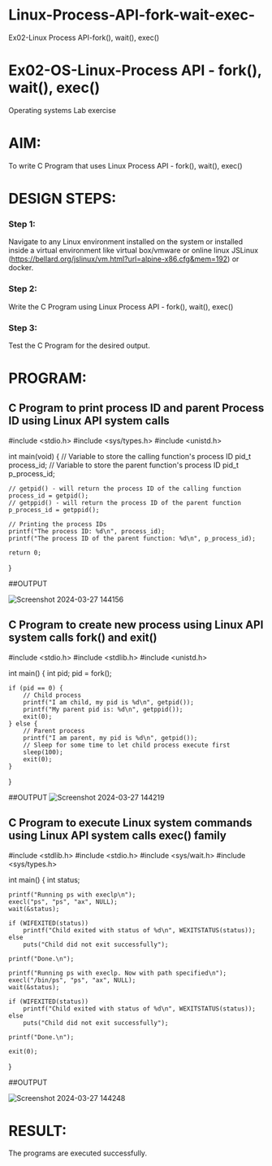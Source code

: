 # Linux-Process-API-fork-wait-exec-
Ex02-Linux Process API-fork(), wait(), exec()
# Ex02-OS-Linux-Process API - fork(), wait(), exec()
Operating systems Lab exercise


# AIM:
To write C Program that uses Linux Process API - fork(), wait(), exec()

# DESIGN STEPS:

### Step 1:

Navigate to any Linux environment installed on the system or installed inside a virtual environment like virtual box/vmware or online linux JSLinux (https://bellard.org/jslinux/vm.html?url=alpine-x86.cfg&mem=192) or docker.

### Step 2:

Write the C Program using Linux Process API - fork(), wait(), exec()

### Step 3:

Test the C Program for the desired output. 

# PROGRAM:

## C Program to print process ID and parent Process ID using Linux API system calls
#include <stdio.h>
#include <sys/types.h>
#include <unistd.h>

int main(void) {
    // Variable to store the calling function's process ID
    pid_t process_id;
    // Variable to store the parent function's process ID
    pid_t p_process_id;

    // getpid() - will return the process ID of the calling function
    process_id = getpid();
    // getppid() - will return the process ID of the parent function
    p_process_id = getppid();

    // Printing the process IDs
    printf("The process ID: %d\n", process_id);
    printf("The process ID of the parent function: %d\n", p_process_id);

    return 0;
}
















##OUTPUT


![Screenshot 2024-03-27 144156](https://github.com/pawan2006-png/Linux-Process-API-fork-wait-exec/assets/150067867/3d125dce-5360-4e80-a215-381a5b16c90c)












## C Program to create new process using Linux API system calls fork() and exit()

#include <stdio.h>
#include <stdlib.h>
#include <unistd.h>

int main() {
    int pid;
    pid = fork();

    if (pid == 0) {
        // Child process
        printf("I am child, my pid is %d\n", getpid());
        printf("My parent pid is: %d\n", getppid());
        exit(0);
    } else {
        // Parent process
        printf("I am parent, my pid is %d\n", getpid());
        // Sleep for some time to let child process execute first
        sleep(100);
        exit(0);
    }
}











##OUTPUT
![Screenshot 2024-03-27 144219](https://github.com/pawan2006-png/Linux-Process-API-fork-wait-exec/assets/150067867/e5f093fa-9670-4b8b-babb-b16c7426ac54)









## C Program to execute Linux system commands using Linux API system calls exec() family



#include <stdlib.h>
#include <stdio.h>
#include <sys/wait.h>
#include <sys/types.h>

int main() {
    int status;

    printf("Running ps with execlp\n");
    execl("ps", "ps", "ax", NULL);
    wait(&status);

    if (WIFEXITED(status))
        printf("Child exited with status of %d\n", WEXITSTATUS(status));
    else
        puts("Child did not exit successfully");

    printf("Done.\n");

    printf("Running ps with execlp. Now with path specified\n");
    execl("/bin/ps", "ps", "ax", NULL);
    wait(&status);

    if (WIFEXITED(status))
        printf("Child exited with status of %d\n", WEXITSTATUS(status));
    else
        puts("Child did not exit successfully");

    printf("Done.\n");

    exit(0);
}






















##OUTPUT





![Screenshot 2024-03-27 144248](https://github.com/pawan2006-png/Linux-Process-API-fork-wait-exec/assets/150067867/064a58c7-5bf7-4989-a50f-819dbe49a9fd)













# RESULT:
The programs are executed successfully.
